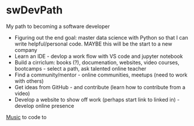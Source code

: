 # swDevPath
My path to becoming a software developer

* Figuring out the end goal: master data science with Python so that I can write helpful/personal code. MAYBE this will be the start to a new company
* Learn an IDE - devlop a work flow with VS code and jupyter notebook
* Build a cirriclum: books (?), documenation, websites, video courses, bootcamps - select a path, ask talented online teacher
* Find a community/mentor - online communities, meetups (need to work with others)
* Get ideas from GitHub - and contribute (learn how to contribute from a video)
* Develop a website to show off work (perhaps start link to linked in) - develop online presence

[Music](https://musicforprogramming.net/?eighteen) to code to
